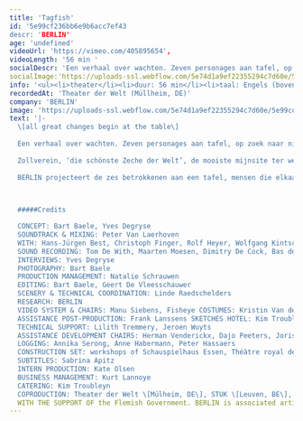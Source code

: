 ```yaml
---
title: 'Tagfish'
id: '5e99cf236bb6e9b6acc7ef43
descr: 'BERLIN'
age: 'undefined'
videoUrl: 'https://vimeo.com/405895654',
videoLength: '56 min '
socialDescr: 'Een verhaal over wachten. Zeven personages aan tafel, op zoek naar nieuwe bestemmingen voor de braakliggende terreinen in hun gebied. Een conferentie die in realiteit nooit plaatsvond.'
socialImage:'https://uploads-ssl.webflow.com/5e74d1a9ef22355294c7d60e/5e99cd0145730ff5d8b7d808_BERLIN_Tagfish(c)BERLIN.jpg'
info: '<ul><li>theater</li><li>duur: 56 min</li><li>taal: Engels (boventiteld)</li><li><a href="http://www.berlinberlin.be">BERLIN</a></li></ul>'
recordedAt: 'Theater der Welt (Müllheim, DE)'
company: 'BERLIN'
image: 'https://uploads-ssl.webflow.com/5e74d1a9ef22355294c7d60e/5e99cd0145730ff5d8b7d808_BERLIN_Tagfish(c)BERLIN.jpg'
text: '|-
  \[all great changes begin at the table\]
  
  Een verhaal over wachten. Zeven personages aan tafel, op zoek naar nieuwe bestemmingen voor de braakliggende terreinen in hun gebied. Een conferentie die in realiteit nooit plaatsvond.
  
  Zollverein, ‘die schönste Zeche der Welt’, de mooiste mijnsite ter wereld. Een verlaten UNESCO werelderfgoed site in Duitsland, waar plannen in de maak zijn om een luxehotel en een school te bouwen. Sjeik Hani Yamani is geïnteresseerd om in het project te investeren. Terwijl de sjeik wacht op duidelijke richtlijnen en toestemmingen, wachten de Duitsers op hun beurt op een handtekening van de investeerder.
  
  BERLIN projecteert de zes betrokkenen aan een tafel, mensen die elkaar in realiteit nooit ontmoetten, een samengestelde ontmoeting. Een zevende stoel is leeg. Terwijl ze wachten op de komst van de sjeik, ontstaat er een discussie over de mogelijke toekomstplannen voor de site.

  ‍

  #####Credits

  CONCEPT: Bart Baele, Yves Degryse
  SOUNDTRACK & MIXING: Peter Van Laerhoven
  WITH: Hans-Jürgen Best, Christoph Finger, Rolf Heyer, Wolfgang Kintscher, Kaspar Kraemer, Thomas Rempen, Kostas Mitsalis, the Consolidation choir
  SOUND RECORDING: Tom De With, Maarten Moesen, Dimitry De Cock, Bas de Caluwé
  INTERVIEWS: Yves Degryse
  PHOTOGRAPHY: Bart Baele
  PRODUCTION MANAGEMENT: Natalie Schrauwen
  EDITING: Bart Baele, Geert De Vleesschauwer
  SCENERY & TECHNICAL COORDINATION: Linde Raedschelders
  RESEARCH: BERLIN
  VIDEO SYSTEM & CHAIRS: Manu Siebens, Fisheye COSTUMES: Kristin Van der Weken, Kim Troubleyn
  ASSISTANCE POST-PRODUCTION: Frank Lanssens SKETCHES HOTEL: Kim Troubleyn
  TECHNICAL SUPPORT: Lilith Tremmery, Jeroen Wuyts
  ASSISTANCE DEVELOPMENT CHAIRS: Herman Venderickx, Dajo Peeters, Joris Festjens
  LOGGING: Annika Serong, Anne Habermann, Peter Hassaers
  CONSTRUCTION SET: workshops of Schauspielhaus Essen, Théâtre royal de la Monnaie, Babs Boey, Anne Heyman
  SUBTITLES: Sabrina Apitz
  INTERN PRODUCTION: Kate Olsen
  BUSINESS MANAGEMENT: Kurt Lannoye
  CATERING: Kim Troubleyn
  COPRODUCTION: Theater der Welt \[Mülheim, DE\], STUK \[Leuven, BE\], Festival TEMPS D'IMAGES 2010 / La Ferme du Buisson \[Scène Nationale de Marne-la-Vallée, FR\], Wiener Festwochen \[Vienna, AT\].
  WITH THE SUPPORT OF the Flemish Government. BERLIN is associated artist to deSingel \[Antwerp, BE\] & le CENTQUATRE-PARIS \[FR\].'
---
```

